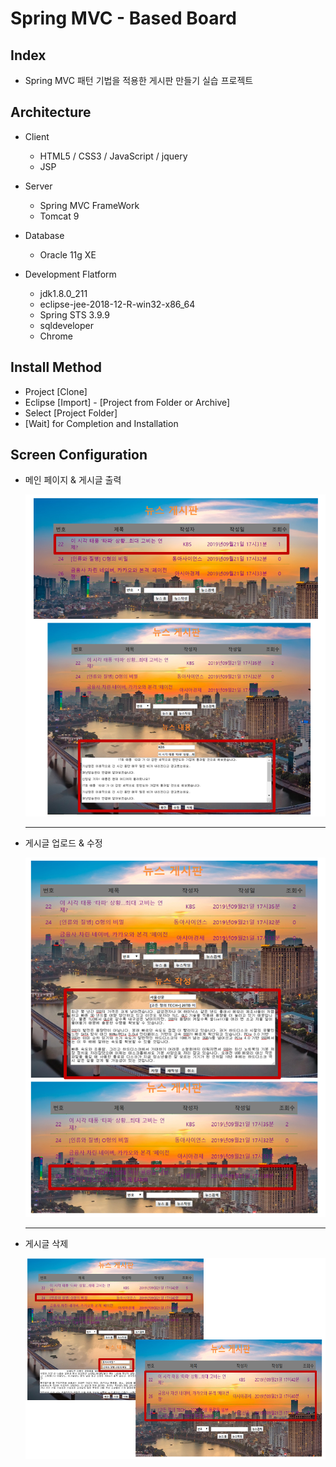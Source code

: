 





# Spring MVC - Based Board

## Index

- Spring MVC 패턴 기법을 적용한 게시판 만들기 실습 프로젝트

## Architecture

- Client

  - HTML5 / CSS3 / JavaScript / jquery
  - JSP
  
- Server

  - Spring MVC FrameWork
  - Tomcat 9
  
- Database

  - Oracle 11g XE
  
- Development Flatform

  - jdk1.8.0_211
  - eclipse-jee-2018-12-R-win32-x86_64
  - Spring STS 3.9.9
  - sqldeveloper
  - Chrome

## Install Method

- Project [Clone]
- Eclipse [Import] - [Project from Folder or Archive]
- Select [Project Folder]
- [Wait] for Completion and Installation

## Screen Configuration

- 메인 페이지 & 게시글 출력

  ![select](./images/board_select.png)

  ---

- 게시글 업로드 & 수정

  ![insert](./images/board_insert.png)

  ---

- 게시글 삭제

  ![delete](./images/board_delete.png)
